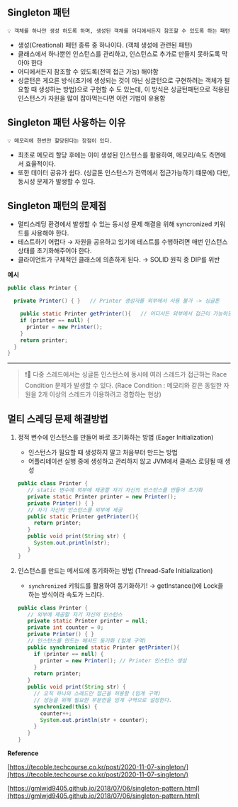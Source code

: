 ## **Singleton 패턴**

<aside>
  
    💡 객체를 하나만 생성 하도록 하며, 생성된 객체를 어디에서든지 참조할 수 있도록 하는 패턴

</aside>

- 생성(Creational) 패턴 종류 중 하나이다. (객체 생성에 관련된 패턴)
- 클래스에서 하나뿐인 인스턴스를 관리하고, 인스턴스로 추가로 만들지 못하도록 막아야 한다
- 어디에서든지 참조할 수 있도록(전역 접근 가능) 해야함
- 싱글턴은 게으른 방식(초기에 생성되는 것이 아닌 싱글턴으로 구현하려는 객체가 필요할 때 생성하는 방법)으로 구현할 수 도 있는데, 이 방식은 싱글턴패턴으로 적용된 인스턴스가 자원을 많이 잡아먹는다면 이런 기법이 유용함

## **Singleton 패턴** 사용하는 이유

<aside>
  
    💡 메모리에 한번만 할당된다는 장점이 있다.

</aside>

- 최초로 메모리 할당 후에는 이미 생성된 인스턴스를 활용하여, 메모리/속도 측면에서 효율적이다.
- 또한 데이터 공유가 쉽다. (싱글톤 인스턴스가 전역에서 접근가능하기 떄문에) 다만, 동시성 문제가 발생할 수 있다.

## **Singleton 패턴의** 문제점

- 멀티스레딩 환경에서 발생할 수 있는 동시성 문제 해결을 위해 syncronized 키워드를 사용해야 한다.
- 테스트하기 어렵다 → 자원을 공유하고 있기에 테스트를 수행하려면 매번 인스턴스 상태를 초기화해주어야 한다.
- 클라이언트가 구체적인 클래스에 의존하게 된다. → SOLID 원칙 중 DIP를 위반

**예시**

```java
public class Printer {

  private Printer() { }   // Printer 생성자를 외부에서 사용 불가 -> 싱글톤

	public static Printer getPrinter(){   // 어디서든 외부에서 접근이 가능하도록!
    if (printer == null) {
      printer = new Printer();
    }
    return printer;
  }
}
```

-----

> ❗🔎 다중 스레드에서는 싱글톤 인스턴스에 동시에 여러 스레드가 접근하는 Race Condition 문제가 발생할 수 있다.
(Race Condition : 메모리와 같은 동일한 자원을 2개 이상의 스레드가 이용하려고 경합하는 현상)
> 

## 멀티 스레딩 문제 해결방법

1. 정적 변수에 인스턴스를 만들어 바로 초기화하는 방법 (Eager Initialization)
    - 인스턴스가 필요할 때 생성하지 말고 처음부터 만드는 방법
    - 어플리테이션 실행 중에 생성하고 관리하지 않고 JVM에서 클래스 로딩될 때 생성
    
    ```java
    public class Printer {
       // static 변수에 외부에 제공할 자기 자신의 인스턴스를 만들어 초기화
       private static Printer printer = new Printer();
       private Printer() { }
       // 자기 자신의 인스턴스를 외부에 제공
       public static Printer getPrinter(){
         return printer;
       }
       public void print(String str) {
         System.out.println(str);
       }
    }
    ```
    
2. 인스턴스를 만드는 메서드에 동기화하는 방법 (Thread-Safe Initialization)
    - `synchronized` 키워드를 활용하여 동기화하기! → getInstance()에 Lock을 하는 방식이라 속도가 느리다.
    
    ```java
    public class Printer {
       // 외부에 제공할 자기 자신의 인스턴스
       private static Printer printer = null;
       private int counter = 0;
       private Printer() { }
       // 인스턴스를 만드는 메서드 동기화 (임계 구역)
       public synchronized static Printer getPrinter(){
         if (printer == null) {
           printer = new Printer(); // Printer 인스턴스 생성
         }
         return printer;
       }
       public void print(String str) {
         // 오직 하나의 스레드만 접근을 허용함 (임계 구역)
         // 성능을 위해 필요한 부분만을 임계 구역으로 설정한다.
         synchronized(this) {
           counter++;
           System.out.println(str + counter);
         }
       }
    }
    ```
    

**Reference**

[https://tecoble.techcourse.co.kr/post/2020-11-07-singleton/](https://tecoble.techcourse.co.kr/post/2020-11-07-singleton/)

[https://gmlwjd9405.github.io/2018/07/06/singleton-pattern.html](https://gmlwjd9405.github.io/2018/07/06/singleton-pattern.html)
